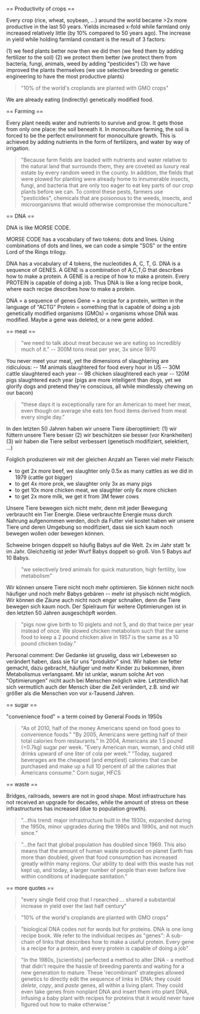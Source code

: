 == Productivity of crops == 

Every crop (rice, wheat, soybean, ...) around the world became >2x more productive in the last 50 years. 
Yields increased x-fold while farmland only increased relatively little (by 10% compared to 50 years ago).
The increase in yield while holding farmland constant is the result of 3 factors: 
 
  (1) we feed plants better now then we did then (we feed them by adding fertilizer to the soil)
  (2) we protect them better (we protect them from bacteria, fungi, animals, weed by adding "pesticides")
  (3) we have improved the plants themselves (we use selective breeding or genetic engineering to have the most productive plants)


> "10% of the world's croplands are planted with GMO crops"

We are already eating (indirectly) genetically modified food.


== Farming == 

Every plant needs water and nutrients to survive and grow.
It gets those from only one place: the soil beneath it.
In monoculture farming, the soil is forced to be the perfect environment for monoculture growth.
This is achieved by adding nutrients in the form of fertilizers, and water by way of irrigation.

> "Because farm fields are loaded with nutrients and water relative to the natural land that surrounds them, they are coveted as luxury real estate by every random weed in the county. In addition, the fields that were plowed for planting were already home to innumerable insects, fungi, and bacteria that are only too eager to eat key parts of our crop plants before we can. To control these pests, farmers use "pesticides", chemicals that are poisonous to the weeds, insects, and microorganisms that would otherwise compromise the monoculture."


== DNA == 

DNA is like MORSE CODE.

MORSE CODE has a vocabulary of two tokens: dots and lines. 
Using combinations of dots and lines, we can code a simple "SOS" or the entire Lord of the Rings trilogy.

DNA has a vocabulary of 4 tokens, the nucleotides A, C, T, G.
DNA is a sequence of GENES.
A GENE is a combination of A,C,T,G that describes how to make a protein. 
A GENE is a recipe of how to make a protein. 
Every PROTEIN is capable of doing a job.
Thus DNA is like a long recipe book, where each recipe describes how to make a protein.

DNA = a sequence of genes
Gene = a recipe for a protein, written in the language of "ACTG"
Protein = something that is capable of doing a job
genetically modified organisms (GMOs) = organisms whose DNA was modified. Maybe a gene was deleted, or a new gene added.

== meat == 

> "we need to talk about meat because we are eating so incredibly much of it."
-- 300M tons meat per year, 3x since 1970

You never meet your meat, yet the dimensions of slaughtering are ridiculous:
-- 1M animals slaughtered for food every hour in US
-- 30M cattle slaughtered each year
-- 9B chicken slaughtered each year
-- 120M pigs slaughtered each year (pigs are more intelligent than dogs, yet we glorify dogs and pretend they're conscious, all while mindlessly chewing on our bacon) 

> "these days it is exceptionally rare for an American to meet her meat, even though on average she eats ten food items derived from meat every single day."

In den letzten 50 Jahren haben wir unsere Tiere überoptimiert:
(1) wir füttern unsere Tiere besser
(2) wir beschützen sie besser (vor Krankheiten)
(3) wir haben die Tiere selbst verbessert (genetisch modifiziert, selektiert, ...)

Folglich produzieren wir mit der gleichen Anzahl an Tieren viel mehr Fleisch:
- to get 2x more beef, we slaughter only 0.5x as many cattles as we did in 1979 (cattle got bigger)
- to get 4x more prok, we slaughter only   3x as many pigs
- to get 10x more chicken meat, we slaughter only 6x more chicken
- to get 2x more milk, we get it from 3M fewer cows

Unsere Tiere bewegen sich nicht mehr, denn mit jeder Bewegung verbraucht ein Tier Energie. Diese verbrauchte Energie muss durch Nahrung aufgenommen werden, doch da Futter viel kostet haben wir unsere Tiere und deren Umgebung so modifiziert, dass sie sich kaum noch bewegen wollen oder bewegen können.

Schweine bringen doppelt so häufig Babys auf die Welt. 2x im Jahr statt 1x im Jahr. Gleichzeitig ist jeder Wurf Babys doppelt so groß. Von 5 Babys auf 10 Babys.

> "we selectively bred animals for quick maturation, high fertility, low metabolism"

Wir können unsere Tiere nicht noch mehr optimieren. Sie können nicht noch häufiger und noch mehr Babys gebären -- mehr ist physisch nicht möglich. Wir können die Zäune auch nicht noch enger schnallen, denn die Tiere bewegen sich kaum noch. Der Spielraum für weitere Optimierungen ist in den letzten 50 Jahren ausgeschöpft worden.

> "pigs now give birth to 10 piglets and not 5, and do that twice per year instead of once. We slowed chicken metabolism such that the same food to keep a 2 pound chicken alive in 1957 is the same as a 10 pound chicken today."

Personal comment: Der Gedanke ist gruselig, dass wir Lebewesen so verändert haben, dass sie für uns "produktiv" sind. Wir haben sie fetter gemacht, dazu gebracht, häufiger und mehr Kinder zu bekommen, ihren Metabolismus verlangsamt. Mir ist unklar, warum solche Art von "Optimierungen" nicht auch bei Menschen möglich wäre. Letztendlich hat sich vermutlich auch der Mensch über die Zeit verändert, z.B. sind wir größer als die Menschen von vor x-Tausend Jahren.





== sugar == 

"convenience food" = a term coined by General Foods in 1950s
> "As of 2010, half of the money Americans spend on food goes to convenience foods."
> "By 2005, Americans were getting half of their total calories from restaurants."
In 2004, Americans ate 1.5 pound (=0.7kg) sugar per week.
> "Every American man, woman, and child still drinks upward of one liter of cola per week."
> "Today, sugared beverages are the cheapest (and emptiest) calories that can be purchased and make up a full 10 percent of all the calories that Americans consume."
Corn sugar, HFCS

== waste == 

Bridges, railroads, sewers are not in good shape. Most infrastructure has not received an upgrade for decades, while the amount of stress on these infrastructures has increased (due to population growth).

> "...this trend: major infrastructure built in the 1930s, expanded during the 1950s, minor upgrades during the 1980s and 1990s, and not much since."

> "...the fact that global population has doubled since 1969. This also means that the amount of human waste produced on planet Earth has more than doubled, given that food consumption has increased greatly within many regions. Our ability to deal with this waste has not kept up, and today, a larger number of people than ever before live within conditions of inadequate sanitation."

== more quotes == 

> "every single field crop that I rsearched ... shared a substantial increase in yield over the last half century"

> "10% of the world's croplands are planted with GMO crops"

> "biological DNA codes not for words but for proteins. DNA is one long recipe book. We refer to the individual recipes as "genes": A sub-chain of links that describes how to make a useful protein. Every gene is a recipe for a protein, and every protein is capable of doing a job"

> "In the 1980s, [scientists] perfected a method to alter DNA - a method that didn't require the hassle of breeding parents and waiting for a new generation to mature. These 'recombinant' strategies allowed genetics to directly edit the sequence of links in DNA: they could *delete*, *copy*, and *paste* genes, all within a living plant. They could even take genes from nonplant DNA and insert them into plant DNA, infusing a baby plant with recipes for proteins that it would never have figured out how to make otherwise."
